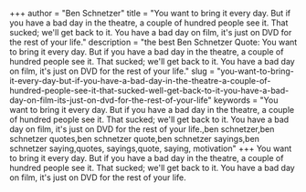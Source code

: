 +++
author = "Ben Schnetzer"
title = "You want to bring it every day. But if you have a bad day in the theatre, a couple of hundred people see it. That sucked; we'll get back to it. You have a bad day on film, it's just on DVD for the rest of your life."
description = "the best Ben Schnetzer Quote: You want to bring it every day. But if you have a bad day in the theatre, a couple of hundred people see it. That sucked; we'll get back to it. You have a bad day on film, it's just on DVD for the rest of your life."
slug = "you-want-to-bring-it-every-day-but-if-you-have-a-bad-day-in-the-theatre-a-couple-of-hundred-people-see-it-that-sucked-well-get-back-to-it-you-have-a-bad-day-on-film-its-just-on-dvd-for-the-rest-of-your-life"
keywords = "You want to bring it every day. But if you have a bad day in the theatre, a couple of hundred people see it. That sucked; we'll get back to it. You have a bad day on film, it's just on DVD for the rest of your life.,ben schnetzer,ben schnetzer quotes,ben schnetzer quote,ben schnetzer sayings,ben schnetzer saying,quotes, sayings,quote, saying, motivation"
+++
You want to bring it every day. But if you have a bad day in the theatre, a couple of hundred people see it. That sucked; we'll get back to it. You have a bad day on film, it's just on DVD for the rest of your life.
